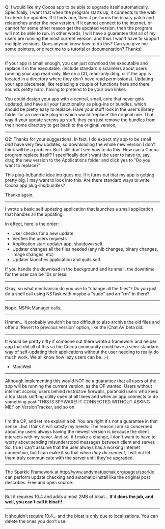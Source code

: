 

Q: I would like my Cocoa app to be able to upgrade itself automatically.  Specifcally, I want that when the program starts up, it connects to the web to check for updates.  If it finds one, then it performs the binary patch and relaunches under the new version.  If it cannot connect to the internet, or cannot for some other reason get the updated version, then the program will not be able to run.  In other words, I will have a guarantee that all of my users are running the most current version, and thus I won't have to support multiple versions.  Does anyone know how to do this?  Can you give me some pointers, or direct me to a tutorial or documentation?  Thanks!

----

If your app is small enough, you can just download the executable and replace it in the executable. (include standard disclaimers about users running your app read-only, like on a CD, read-only dmg, or if the app is located in a directory where they don't have read permissions).   Updating your app piecemeal, like replacing a couple of functions here and there sounds pretty hard, having to pretend to be your own linker.


You could design your app with a central, small, core that never gets updated, and have all your functionality as plug-ins or bundles, which should be pretty easy to replace.  Have your stuff look in the user's library folder for an override plug-in which would 'replace' the original one.  That way if your update screws up stuff, they can just remove the bundles from their home directory to get back to the original version,


----

Q2:  Thanks for your suggestions.  In fact, I do expect my app to be small *and* have very few updates, so downloading the whole new version I don't think will be a problem.  But I still don't see how to do this.  How can a Cocoa program replace itself?  I specifically don't want the user to have to, say, drag the new version to the Applications folder and click yes to "Do you want to replace?"

This plug-in/bundle idea intrigues me.  If it turns out that my app is getting pretty big, I may want to look into this.  Are there standard ways to write Cocoa app plug-ins/bundles?

Thanks again.

----

I wrote a basic self updating application that launches a small application that handles all the updating.

In effect, here is the order:
- User checks for a new update
- Verifies the users requests
- Application start updater app, shutdown self
- Updater changes all the files needed (any nib changes, binary changes, image changes, etc)
- Updater launches application and quits self.

If you handle the download in the background  and its small, the downtime for the user can be 10s or less.

----

Okay, so what mechanism do you use to "change all the files"?  Do you just do a shell call using NSTask with maybe a "sudo" and an "rm" in there?

----

Nope. NSFileManager calls.

----

Hmmm... it probably wouldn't be too difficult to also archive the old files and offer a 'Revert to previous version' option, like the iChat AV beta did.

----
It would be pretty nifty if someone out there wrote a framework and helper app that did all of this so the Cocoa community could have a semi-standard way of self-updating their applications without the user needing to really do much work. We all know how lazy users can be. ;-)

- MarcWeil

----

Although implementing this would NOT be a guarantee that all users of the app will be running the current version, as the OP wanted. Users without internet access, users behind restrictive firewalls, paranoid users who keep a tcp stack sniffing utility open at all times and when an app connects to do something post 'THIS IS SPYWARE! IT CONNECTED WITHOUT ASKING ME!' on VersionTracker, and so on.

----

I'm the OP, and let me explain a bit.  You are right it's not a guarantee in that sense...but I think it will satisfy my needs: The reason I am so concerned about my users always having the newest version is because the client interacts with my sever.  And so, if I make a change, I don't want to have to worry about sending misunderstood messages between client and server.  So, true I can't assume that the user always has a working internet connection, but I can make it so that *when they do connect*, I will not let them truly communicate with the server until they've upgraded.

----

The Sparkle Framework at http://www.andymatuschak.org/pages/sparkle can perform update checking and automatic install like the original post describes.  Free and open source.

----

But it requires 10.4 and adds almost 2MB of bloat... **If it does the job, and well, you can't call it bloat!!**

----

It shouldn't require 10.4... and the bloat is only due to localizations. You can delete the ones you don't use.
